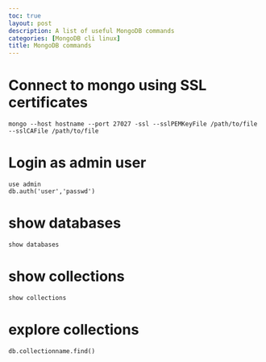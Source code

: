 ```yaml
---
toc: true
layout: post
description: A list of useful MongoDB commands
categories: [MongoDB cli linux]
title: MongoDB commands
---
```



# Connect to mongo using SSL certificates

```shell
mongo --host hostname --port 27027 -ssl --sslPEMKeyFile /path/to/file --sslCAFile /path/to/file
```



# Login as admin user

```shell
use admin
db.auth('user','passwd')
```

# show databases

```shell
show databases
```

# show collections

```shell
show collections
``` 

# explore collections

```shell
db.collectionname.find()
```
